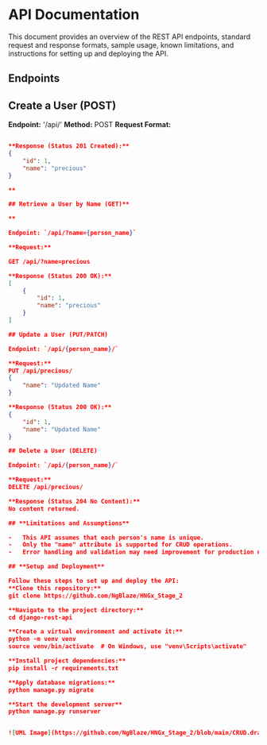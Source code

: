 # API Documentation

This document provides an overview of the REST API endpoints, standard request and response formats, sample usage, known limitations, and instructions for setting up and deploying the API.

## Endpoints



## Create a User (POST)

**Endpoint:** '/api/'
**Method:** POST
**Request Format:** 

```json POST /api/ 

**Response (Status 201 Created):**
{
    "id": 1,
    "name": "precious"
}

**

## Retrieve a User by Name (GET)**

**

Endpoint: `/api/?name={person_name}`

**Request:**

GET /api/?name=precious

**Response (Status 200 OK):**
[
    {
        "id": 1,
        "name": "precious"
    }
]

## Update a User (PUT/PATCH)

Endpoint: `/api/{person_name}/`

**Request:**
PUT /api/precious/
{
    "name": "Updated Name"
}

**Response (Status 200 OK):**
{
    "id": 1,
    "name": "Updated Name"
}

## Delete a User (DELETE)

Endpoint: `/api/{person_name}/`

**Request:**
DELETE /api/precious/

**Response (Status 204 No Content):** 
No content returned.

## **Limitations and Assumptions**

-   This API assumes that each person's name is unique.
-   Only the "name" attribute is supported for CRUD operations.
-   Error handling and validation may need improvement for production use.

## **Setup and Deployment**

Follow these steps to set up and deploy the API:
**Clone this repository:**
git clone https://github.com/NgBlaze/HNGx_Stage_2

**Navigate to the project directory:**
cd django-rest-api

**Create a virtual environment and activate it:**
python -m venv venv
source venv/bin/activate  # On Windows, use "venv\Scripts\activate"

**Install project dependencies:**
pip install -r requirements.txt

**Apply database migrations:**
python manage.py migrate

**Start the development server**
python manage.py runserver


![UML Image](https://github.com/NgBlaze/HNGx_Stage_2/blob/main/CRUD.drawio.png)
